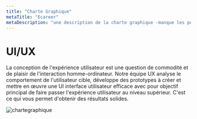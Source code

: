 ```yaml
---
title: "Charte Graphique"
metaTitle: "Ecareer"
metaDescription: "une description de la charte graphique -manque les polices,et background des couleurs"
---
```

# UI/UX 

La conception de l'expérience utilisateur est une question de commodité et de plaisir de l'interaction homme-ordinateur.
 Notre équipe UX analyse le comportement de l'utilisateur cible, développe des prototypes à créer et  mettre en œuvre une UI interface utilisateur efficace avec pour objectif principal de faire passer l'expérience utilisateur au niveau supérieur.
 C'est ce qui vous permet d'obtenir des résultats solides.

 ![chartegraphique](https://drive.google.com/file/d/14R1gMYvs5bUu0S0HTxWEdgv-R2UuNehN/view?usp=sharing?raw=true)
 